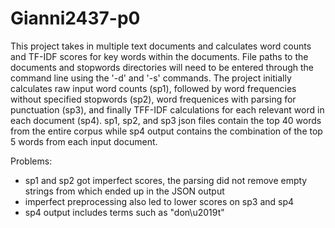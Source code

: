 # Gianni2437-p0

This project takes in multiple text documents and calculates word counts and TF-IDF scores for key words within the documents. File paths to the documents and stopwords directories will need to be entered through the command line using the '-d' and '-s' commands. The project initially calculates raw input word counts (sp1), followed by word frequencies without specified stopwords (sp2), word frequenices with parsing for punctuation (sp3), and finally TFF-IDF calculations for each relevant word in each document (sp4). sp1, sp2, and sp3 json files contain the top 40 words from the entire corpus while sp4 output contains the combination of the top 5 words from each input document.

Problems:
- sp1 and sp2 got imperfect scores, the parsing did not remove empty strings from which ended up in the JSON output
- imperfect preprocessing also led to lower scores on sp3 and sp4
- sp4 output includes terms such as "don\u2019t"
